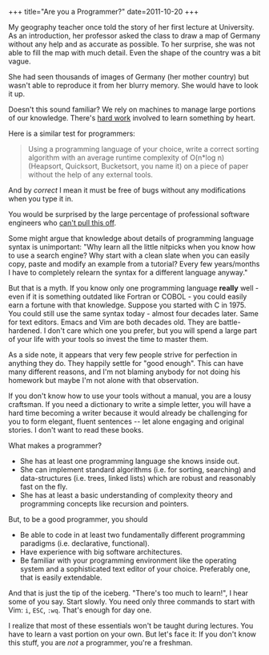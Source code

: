 +++
title="Are you a Programmer?"
date=2011-10-20
+++

My geography teacher once told the story of her first lecture at University.
As an introduction, her professor asked the class to draw
a map of Germany without any help and as accurate as possible. To her surprise, she was not
able to fill the map with much detail. Even the shape of the country was a bit vague.

She had seen thousands of images of Germany (her mother country) but
wasn't able to reproduce it from her blurry memory. She would have to look it up.

Doesn't this sound familiar? We rely on machines to manage large portions
of our knowledge. There's [hard work](@/2011/on-hard-work/index.md) involved to learn something by heart.

Here is a similar test for programmers:

> Using a programming language of your choice, write a correct sorting
> algorithm with an average runtime complexity of O(n\*log n) (Heapsort,
> Quicksort, Bucketsort, you name it) on a piece of paper without the help of any
> external tools.

And by _correct_ I mean it must be free of bugs without any modifications when you type it in.

You would be surprised by the large percentage of professional software
engineers who [can't pull this off](https://blog.codinghorror.com/why-cant-programmers-program/).

Some might argue that knowledge about details of programming language
syntax is unimportant: "Why learn all the little nitpicks when you know
how to use a search engine? Why start with a clean slate when you can easily
copy, paste and modify an example from a tutorial?
Every few years/months I have to completely relearn the syntax for a different language anyway."

But that is a myth. If you know only
one programming language **really** well - even if it is something
outdated like Fortran or COBOL - you could easily earn a fortune with
that knowledge. Suppose you started with C in 1975. You could still
use the same syntax today - almost four decades later.
Same for text editors. Emacs and Vim are both decades
old. They are battle-hardened. I don't care which one you prefer, but you
will spend a large part of your life with your tools so invest the time to master them.

As a side note, it appears that very few people strive for perfection in anything they do.
They happily settle for "good enough". This can have many different reasons, and I'm not
blaming anybody for not doing his homework but maybe I'm not alone with
that observation.

If you don't know how to use your tools without a manual, you are a lousy craftsman.
If you need a dictionary to write a simple letter, you will have a hard
time becoming a writer because it would already be challenging for you to form elegant, fluent
sentences -- let alone engaging and original stories.
I don't want to read these books.

What makes a programmer?

- She has at least one programming language she knows inside out.
- She can implement standard algorithms (i.e. for sorting, searching)
  and data-structures (i.e. trees, linked lists) which are robust and
  reasonably fast on the fly.
- She has at least a basic understanding of complexity theory and
  programming concepts like recursion and pointers.

But, to be a good programmer, you should

- Be able to code in at least two fundamentally different programming
  paradigms (i.e. declarative, functional).
- Have experience with big software architectures.
- Be familiar with your programming environment like the operating system and a sophisticated text editor of your choice. Preferably one, that is
  easily extendable.

And that is just the tip of the iceberg.
"There's too much to learn!", I hear some of you say.
Start slowly.
You need only three commands to start with Vim: `i`, `ESC`, `:wq`.
That's enough for day one.

I realize that most of these essentials won't be taught during lectures.
You have to learn a vast portion on your own.
But let's face it: If you don't know this stuff, you are _not_ a programmer, you're a freshman.
